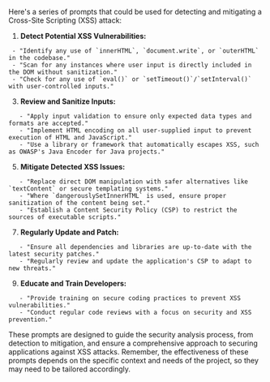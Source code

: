 Here's a series of prompts that could be used for detecting and mitigating a Cross-Site Scripting (XSS) attack:

1. **Detect Potential XSS Vulnerabilities:**
  ```
   - "Identify any use of `innerHTML`, `document.write`, or `outerHTML` in the codebase."
   - "Scan for any instances where user input is directly included in the DOM without sanitization."
   - "Check for any use of `eval()` or `setTimeout()`/`setInterval()` with user-controlled inputs."
  ```
3. **Review and Sanitize Inputs:**
```
   - "Apply input validation to ensure only expected data types and formats are accepted."
   - "Implement HTML encoding on all user-supplied input to prevent execution of HTML and JavaScript."
   - "Use a library or framework that automatically escapes XSS, such as OWASP's Java Encoder for Java projects."
```
5. **Mitigate Detected XSS Issues:**
```
   - "Replace direct DOM manipulation with safer alternatives like `textContent` or secure templating systems."
   - "Where `dangerouslySetInnerHTML` is used, ensure proper sanitization of the content being set."
   - "Establish a Content Security Policy (CSP) to restrict the sources of executable scripts."
```
7. **Regularly Update and Patch:**
```
   - "Ensure all dependencies and libraries are up-to-date with the latest security patches."
   - "Regularly review and update the application's CSP to adapt to new threats."
```
9. **Educate and Train Developers:**
```
   - "Provide training on secure coding practices to prevent XSS vulnerabilities."
   - "Conduct regular code reviews with a focus on security and XSS prevention."
```  

These prompts are designed to guide the security analysis process, from detection to mitigation, and ensure a comprehensive approach to securing applications against XSS attacks. Remember, the effectiveness of these prompts depends on the specific context and needs of the project, so they may need to be tailored accordingly.
